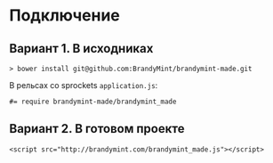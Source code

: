 # Подключение

## Вариант 1. В исходниках


    > bower install git@github.com:BrandyMint/brandymint-made.git

В рельсах со sprockets `application.js`:


```
#= require brandymint-made/brandymint_made
```


## Вариант 2. В готовом проекте



`<script src="http://brandymint.com/brandymint_made.js"></script>`
